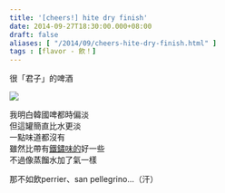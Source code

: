 ```yaml
---
title: '[cheers!] hite dry finish'
date: 2014-09-27T18:30:00.000+08:00
draft: false
aliases: [ "/2014/09/cheers-hite-dry-finish.html" ]
tags : [flavor - 飲！]
---
```


很「君子」的啤酒  

![](/images/hitebeer.jpg)

我明白韓國啤都時偏淡  
但這罐簡直比水更淡  
一點味道都沒有  
雖然比帶有[鐵鏽味的](https://hidie.net/bulgaria5f/)好一些  
不過像蒸餾水加了氣一樣

  

那不如飲perrier、san pellegrino...（汗）
